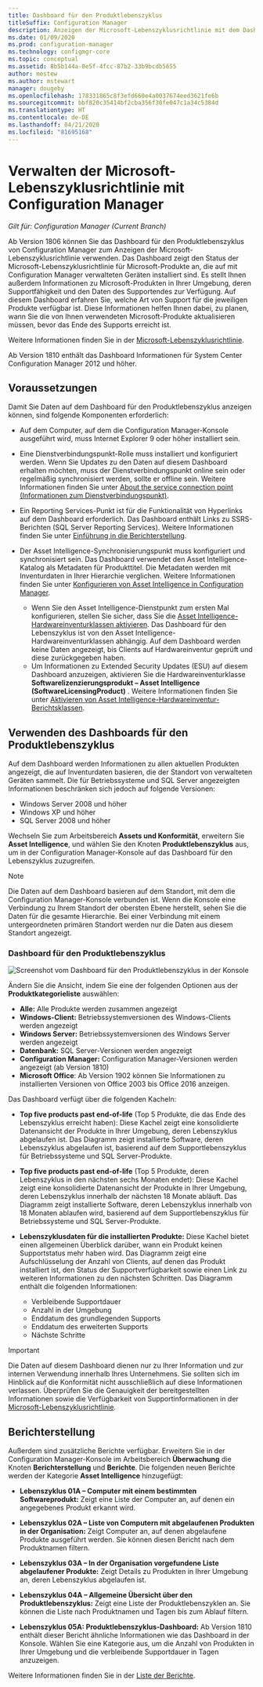 ```yaml
---
title: Dashboard für den Produktlebenszyklus
titleSuffix: Configuration Manager
description: Anzeigen der Microsoft-Lebenszyklusrichtlinie mit dem Dashboard für den Produktlebenszyklus in Configuration Manager.
ms.date: 01/09/2020
ms.prod: configuration-manager
ms.technology: configmgr-core
ms.topic: conceptual
ms.assetid: 8b5b144a-0e5f-4fcc-87b2-33b9bcdb5655
author: mestew
ms.author: mstewart
manager: dougeby
ms.openlocfilehash: 178331865c8f3efd660e4a0037674eed3621fe6b
ms.sourcegitcommit: bbf820c35414bf2cba356f30fe047c1a34c5384d
ms.translationtype: HT
ms.contentlocale: de-DE
ms.lasthandoff: 04/21/2020
ms.locfileid: "81695168"
---
```

# <a name="manage-microsoft-lifecycle-policy-with-configuration-manager"></a>Verwalten der Microsoft-Lebenszyklusrichtlinie mit Configuration Manager

*Gilt für: Configuration Manager (Current Branch)*

Ab Version 1806 können Sie das Dashboard für den Produktlebenszyklus von Configuration Manager zum Anzeigen der Microsoft-Lebenszyklusrichtlinie verwenden. Das Dashboard zeigt den Status der Microsoft-Lebenszyklusrichtlinie für Microsoft-Produkte an, die auf mit Configuration Manager verwalteten Geräten installiert sind. Es stellt Ihnen außerdem Informationen zu Microsoft-Produkten in Ihrer Umgebung, deren Supportfähigkeit und den Daten des Supportendes zur Verfügung. Auf diesem Dashboard erfahren Sie, welche Art von Support für die jeweiligen Produkte verfügbar ist. Diese Informationen helfen Ihnen dabei, zu planen, wann Sie die von Ihnen verwendeten Microsoft-Produkte aktualisieren müssen, bevor das Ende des Supports erreicht ist.  

Weitere Informationen finden Sie in der [Microsoft-Lebenszyklusrichtlinie](https://support.microsoft.com/lifecycle).

Ab Version 1810 enthält das Dashboard Informationen für System Center Configuration Manager 2012 und höher.<!--1358702-->  



## <a name="prerequisites"></a>Voraussetzungen 

 Damit Sie Daten auf dem Dashboard für den Produktlebenszyklus anzeigen können, sind folgende Komponenten erforderlich:  

- Auf dem Computer, auf dem die Configuration Manager-Konsole ausgeführt wird, muss Internet Explorer 9 oder höher installiert sein.  

- Eine Dienstverbindungspunkt-Rolle muss installiert und konfiguriert werden. Wenn Sie Updates zu den Daten auf diesem Dashboard erhalten möchten, muss der Dienstverbindungspunkt online sein oder regelmäßig synchronisiert werden, sollte er offline sein. Weitere Informationen finden Sie unter [About the service connection point (Informationen zum Dienstverbindungspunkt)](../../../servers/deploy/configure/about-the-service-connection-point.md).

- Ein Reporting Services-Punkt ist für die Funktionalität von Hyperlinks auf dem Dashboard erforderlich. Das Dashboard enthält Links zu SSRS-Berichten (SQL Server Reporting Services). Weitere Informationen finden Sie unter [Einführung in die Berichterstellung](../../../servers/manage/introduction-to-reporting.md).  

- Der Asset Intelligence-Synchronisierungspunkt muss konfiguriert und synchronisiert sein. Das Dashboard verwendet den Asset Intelligence-Katalog als Metadaten für Produkttitel. Die Metadaten werden mit Inventurdaten in Ihrer Hierarchie verglichen. Weitere Informationen finden Sie unter [Konfigurieren von Asset Intelligence in Configuration Manager](configuring-asset-intelligence.md).  
  - Wenn Sie den Asset Intelligence-Dienstpunkt zum ersten Mal konfigurieren, stellen Sie sicher, dass Sie die [Asset Intelligence-Hardwareinventurklassen aktivieren](configuring-asset-intelligence.md#BKMK_EnableAssetIntelligence). Das Dashboard für den Lebenszyklus ist von den Asset Intelligence-Hardwareinventurklassen abhängig. Auf dem Dashboard werden keine Daten angezeigt, bis Clients auf Hardwareinventur geprüft und diese zurückgegeben haben.  
  - Um Informationen zu Extended Security Updates (ESU) auf diesem Dashboard anzuzeigen, aktivieren Sie die Hardwareinventurklasse **Softwarelizenzierungsprodukt – Asset Intelligence (SoftwareLicensingProduct)** . Weitere Informationen finden Sie unter [Aktivieren von Asset Intelligence-Hardwareinventur-Berichtsklassen](configuring-asset-intelligence.md#BKMK_EnableAssetIntelligence). <!--4962901-->



## <a name="use-the-product-lifecycle-dashboard"></a>Verwenden des Dashboards für den Produktlebenszyklus

Auf dem Dashboard werden Informationen zu allen aktuellen Produkten angezeigt, die auf Inventurdaten basieren, die der Standort von verwalteten Geräten sammelt. Die für Betriebssysteme und SQL Server angezeigten Informationen beschränken sich jedoch auf folgende Versionen:

- Windows Server 2008 und höher
- Windows XP und höher
- SQL Server 2008 und höher

Wechseln Sie zum Arbeitsbereich **Assets und Konformität**, erweitern Sie **Asset Intelligence**, und wählen Sie den Knoten **Produktlebenszyklus** aus, um in der Configuration Manager-Konsole auf das Dashboard für den Lebenszyklus zuzugreifen.

> [!NOTE]  
> Die Daten auf dem Dashboard basieren auf dem Standort, mit dem die Configuration Manager-Konsole verbunden ist. Wenn die Konsole eine Verbindung zu Ihrem Standort der obersten Ebene herstellt, sehen Sie die Daten für die gesamte Hierarchie. Bei einer Verbindung mit einem untergeordneten primären Standort werden nur die Daten aus diesem Standort angezeigt.

### <a name="product-lifecycle-dashboard"></a>Dashboard für den Produktlebenszyklus

![Screenshot vom Dashboard für den Produktlebenszyklus in der Konsole](media/product-lifecycle-dashboard.png)

Ändern Sie die Ansicht, indem Sie eine der folgenden Optionen aus der **Produktkategorieliste** auswählen:  
- **Alle:** Alle Produkte werden zusammen angezeigt  
- **Windows-Client:** Betriebssystemversionen des Windows-Clients werden angezeigt  
- **Windows Server:** Betriebssystemversionen des Windows Server werden angezeigt  
- **Datenbank:** SQL Server-Versionen werden angezeigt  
- **Configuration Manager:** Configuration Manager-Versionen werden angezeigt (ab Version 1810) 
- **Microsoft Office**: Ab Version 1902 können Sie Informationen zu installierten Versionen von Office 2003 bis Office 2016 anzeigen. <!--3556026-->

Das Dashboard verfügt über die folgenden Kacheln:  

- **Top five products past end-of-life** (Top 5 Produkte, die das Ende des Lebenszyklus erreicht haben): Diese Kachel zeigt eine konsolidierte Datenansicht der Produkte in Ihrer Umgebung, deren Lebenszyklus abgelaufen ist. Das Diagramm zeigt installierte Software, deren Lebenszyklus abgelaufen ist, basierend auf dem Supportlebenszyklus für Betriebssysteme und SQL Server-Produkte.  

- **Top five products past end-of-life** (Top 5 Produkte, deren Lebenszyklus in den nächsten sechs Monaten endet): Diese Kachel zeigt eine konsolidierte Datenansicht der Produkte in Ihrer Umgebung, deren Lebenszyklus innerhalb der nächsten 18 Monate abläuft. Das Diagramm zeigt installierte Software, deren Lebenszyklus innerhalb von 18 Monaten ablaufen wird, basierend auf dem Supportlebenszyklus für Betriebssysteme und SQL Server-Produkte.  

- **Lebenszyklusdaten für die installierten Produkte:** Diese Kachel bietet einen allgemeinen Überblick darüber, wann ein Produkt keinen Supportstatus mehr haben wird. Das Diagramm zeigt eine Aufschlüsselung der Anzahl von Clients, auf denen das Produkt installiert ist, den Status der Supportverfügbarkeit sowie einen Link zu weiteren Informationen zu den nächsten Schritten. Das Diagramm enthält die folgenden Informationen:     
    - Verbleibende Supportdauer
    - Anzahl in der Umgebung 
    - Enddatum des grundlegenden Supports
    - Enddatum des erweiterten Supports
    - Nächste Schritte  

> [!IMPORTANT]  
> Die Daten auf diesem Dashboard dienen nur zu Ihrer Information und zur internen Verwendung innerhalb Ihres Unternehmens. Sie sollten sich im Hinblick auf die Konformität nicht ausschließlich auf diese Informationen verlassen. Überprüfen Sie die Genauigkeit der bereitgestellten Informationen sowie die Verfügbarkeit von Supportinformationen in der [Microsoft-Lebenszyklusrichtlinie](https://support.microsoft.com/lifecycle).  



## <a name="reporting"></a>Berichterstellung

Außerdem sind zusätzliche Berichte verfügbar. Erweitern Sie in der Configuration Manager-Konsole im Arbeitsbereich **Überwachung** die Knoten **Berichterstellung** und **Berichte**. Die folgenden neuen Berichte werden der Kategorie **Asset Intelligence** hinzugefügt:  

- **Lebenszyklus 01A – Computer mit einem bestimmten Softwareprodukt:** Zeigt eine Liste der Computer an, auf denen ein angegebenes Produkt erkannt wird.  

- **Lebenszyklus 02A – Liste von Computern mit abgelaufenen Produkten in der Organisation:** Zeigt Computer an, auf denen abgelaufene Produkte ausgeführt werden. Sie können diesen Bericht nach dem Produktnamen filtern.

- **Lebenszyklus 03A – In der Organisation vorgefundene Liste abgelaufener Produkte:** Zeigt Details zu Produkten in Ihrer Umgebung an, deren Lebenszyklus abgelaufen ist.  

- **Lebenszyklus 04A – Allgemeine Übersicht über den Produktlebenszyklus:** Zeigt eine Liste der Produktlebenszyklen an. Sie können die Liste nach Produktnamen und Tagen bis zum Ablauf filtern.  

- **Lebenszyklus 05A: Produktlebenszyklus-Dashboard:** Ab Version 1810 enthält dieser Bericht ähnliche Informationen wie das Dashboard in der Konsole. Wählen Sie eine Kategorie aus, um die Anzahl von Produkten in Ihrer Umgebung und die verbleibende Supportdauer in Tagen anzuzeigen.  

Weitere Informationen finden Sie in der [Liste der Berichte](../../../servers/manage/list-of-reports.md#asset-intelligence).<!--SCCMDocs issue 997-->  

